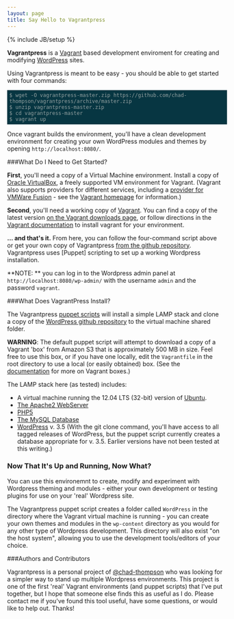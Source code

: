 ```yaml
---
layout: page
title: Say Hello to Vagrantpress
---
```

{% include JB/setup %}


  **Vagrantpress** is a [Vagrant][] based development enviroment for creating and modifying [WordPress][] sites.  
  
  Using Vagrantpress is meant to be easy - you should be able to get started with four commands:

  <div style="width:100%; padding: 5px; display:block; background-color:#073642;">
  <code style="color:#93a1a1; background-color: inherit;">$ wget -O vagrantpress-master.zip https://github.com/chad-thompson/vagrantpress/archive/master.zip </code> <br />
  <code style="color:#93a1a1; background-color: inherit;">$ unzip vagrantpress-master.zip</code> <br />
  <code style="color:#93a1a1; background-color: inherit;">$ cd vagrantpress-master</code> <br />
  <code style="color:#93a1a1; background-color: inherit;">$ vagrant up</code>
  </div>


  Once vagrant builds the environment, you'll have a clean development 
  environment for creating your own WordPress modules and themes by opening `http://localhost:8080/`.


###What Do I Need to Get Started?

**First**, you'll need a copy of a Virtual Machine environment.  Install a copy of [Oracle VirtualBox][virtualbox], a freely supported VM environment for Vagrant.  (Vagrant also supports providers for different services, including a [provider for VMWare Fusion][vmwareprovider] - see the [Vagrant homepage][vagrant] for information.)

**Second**, you'll need a working copy of [Vagrant][].  You can find a copy of the latest version [on the Vagrant downloads page][vagrantdownloads], or follow directions in the [Vagrant documentation][vagrantdocumentation] to install vagrant for your environment.

**... and that's it.**  From here, you can follow the four-command script above or get your own copy of Vagrantpress [from the github repository][vpgithub].  Vagrantpress uses [Puppet] scripting to set up a working Wordpress installation.

**NOTE: ** you can log in to the Wordpress admin panel at `http://localhost:8080/wp-admin/` with the username `admin` and the password `vagrant`.


###What Does VagrantPress Install?

The Vagrantpress [puppet scripts][puppetlabs] will install a simple LAMP stack and clone a copy of the [WordPress github repository][wordpress-git] to the virtual machine shared folder.

**WARNING**:  The default puppet script will attempt to download a copy of a Vagrant 'box' from Amazon S3 that is approximately 500 MB in size.  Feel free to use this box, or if you have one locally, edit the `Vagrantfile` in the root directory to use a local (or easily obtained) box.  (See the [documentation][vagrantdocumentation] for more on Vagrant boxes.)

The LAMP stack here (as tested) includes:

* A virtual machine running the 12.04 LTS (32-bit) version of [Ubuntu][].
* [The Apache2 WebServer][apache2]
* [PHP5][php]
* [The MySQL Database][mysql]
* [WordPress][] v. 3.5  (With the git clone command, you'll have access to all tagged releases of WordPress, but the puppet script currently creates a database appropriate for v. 3.5.  Earlier versions have not been tested at this writing.)

### Now That It's Up and Running, Now What?

You can use this environemnt to create, modify and experiment with Wordpress theming and modules - either your own development or testing plugins for use on your 'real' Wordpress site.

The Vagrantpress puppet script creates a folder called `WordPress` in the directory where the Vagrant virtual machine is running - you can create your own themes and modules in the `wp-content` directory as you would for any other type of Wordpress development.  This directory will also exist "on the host system", allowing you to use the development tools/editors of your choice.

  
[vagrant]: http://vagrantup.com
[vagrantdownloads]: http://downloads.vagrantup.com/
[vagrantdocumentation]: http://docs.vagrantup.com/v1/docs/index.html
[virtualbox]: http://virtualbox.org
[virtualboxdownloads]: https://www.virtualbox.org/wiki/Downloads
[vpgithub]: https://github.com/chad-thompson/vagrantpress
[vmwareprovider]: http://www.vagrantup.com/vmware
  
  [puppetlabs]: http://puppetlabs.org
  [apache2]: http://httpd.apache.org
  [php]: http://php.net
  [mysql]: http://mysql.org
  [ubuntu]: http://ubuntu.org
  [wordpress]: http://wordpress.org
  [wordpress-git]: http://github.org/wordpress/wordpress
  


###Authors and Contributors

Vagrantpress is a personal project of  <a href="http://chadthompson.me" class="user-mention">@chad-thompson</a> who was looking for a simpler way to 
  stand up multiple Wordpress environments.  This project is one of the first
  'real' Vagrant environments (and puppet scripts) that I've put together, but
  I hope that someone else finds this as useful as I do.  Please contact me if you've found this tool useful, have some questions, or would like to help out.  Thanks!

